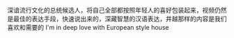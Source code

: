 深谙流行文化的总统候选人，将自己全部都按照年轻人的喜好包装起来，视频仍然是最佳的表达手段，快速说出来的，深藏智慧的汉语表达，井越那样的内容是我们喜欢和需要的
I'm in deep love with European style house 